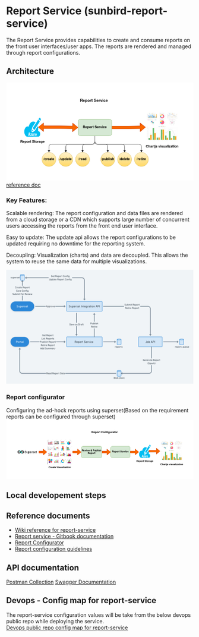# Report Service (sunbird-report-service)  

The Report Service provides capabilities to create and consume reports on the front user interfaces/user apps. The reports are rendered and managed through report configurations.  

## Architecture
![Core architecture of report service](./docs/architecture-1.png)  
[reference doc](https://obsrv.sunbird.org/previous-versions/sb-5.0-version/learn/product-and-developer-guide/report-service)

### Key Features:
Scalable rendering: The report configuration and data files are rendered from a cloud storage or a CDN which supports large number of concurrent users accessing the reports from the front end user interface.

Easy to update: The update api allows the report configurations to be updated requiring no downtime for the reporting system.

Decoupling: Visualization (charts) and data are decoupled. This allows the system to reuse the same data for multiple visualizations.

![Infra Architecture](./docs/architecture.png)

### Report configurator
Configuring the ad-hock reports using superset(Based on the requirement reports can be configured through superset)  
![Report configuration using Superset](./docs/report-configuration-superset.png)

## Local developement steps

## Reference documents
* [Wiki reference for report-service](https://project-sunbird.atlassian.net/wiki/spaces/UM/pages/3267264528/Hawkeye+Reports)  
* [Report service - Gitbook documentation](https://obsrv.sunbird.org/previous-versions/sb-5.0-version/learn/product-and-developer-guide/report-service)  
* [Report Configurator](https://obsrv.sunbird.org/previous-versions/sb-5.0-version/learn/product-and-developer-guide/report-configurator)  
* [Report configuration guidelines](https://4099675733-files.gitbook.io/~/files/v0/b/gitbook-x-prod.appspot.com/o/spaces%2FttPCtrHlLrl4MRuGlakt%2Fuploads%2Fgit-blob-151cd2eb14351a947ad35925f0fea40a0de77fda%2FSB%20Report%20Configuration%20Guide.pdf?alt=media&token=510629de-133a-4007-a0fd-0dda16b04a06)  



## API documentation
[Postman Collection](https://documenter.getpostman.com/view/5394404/SztG2R1T?version=latest)
[Swagger Documentation](https://app.swaggerhub.com/apis/hawkeye7/hawkeyeNew/1.0.0#/info)

## Devops - Config map for report-service
The report-service configuration values will be take from the below devops public repo while deploying the service.  
[Devops public repo config map for report-service](https://github.com/project-sunbird/sunbird-devops/blob/release-6.0.0/ansible/roles/stack-sunbird/templates/sunbird_report-service.env)


